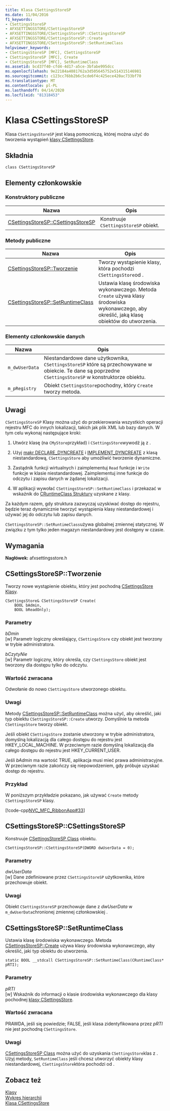 ```yaml
---
title: Klasa CSettingsStoreSP
ms.date: 11/04/2016
f1_keywords:
- CSettingsStoreSP
- AFXSETTINGSSTORE/CSettingsStoreSP
- AFXSETTINGSSTORE/CSettingsStoreSP::CSettingsStoreSP
- AFXSETTINGSSTORE/CSettingsStoreSP::Create
- AFXSETTINGSSTORE/CSettingsStoreSP::SetRuntimeClass
helpviewer_keywords:
- CSettingsStoreSP [MFC], CSettingsStoreSP
- CSettingsStoreSP [MFC], Create
- CSettingsStoreSP [MFC], SetRuntimeClass
ms.assetid: bcd37f40-cfd4-4d17-a5ce-3bfabe995dcc
ms.openlocfilehash: 9e22184a4081762a3d505645752e514315146981
ms.sourcegitcommit: c123cc76bb2b6c5cde6f4c425ece420ac733bf70
ms.translationtype: MT
ms.contentlocale: pl-PL
ms.lasthandoff: 04/14/2020
ms.locfileid: "81318453"
---
```

# <a name="csettingsstoresp-class"></a>Klasa CSettingsStoreSP

Klasa `CSettingsStoreSP` jest klasą pomocniczą, której można użyć do tworzenia wystąpień [klasy CSettingsStore](../../mfc/reference/csettingsstore-class.md).

## <a name="syntax"></a>Składnia

```
class CSettingsStoreSP
```

## <a name="members"></a>Elementy członkowskie

### <a name="public-constructors"></a>Konstruktory publiczne

|Nazwa|Opis|
|----------|-----------------|
|[CSettingsStoreSP::CSettingsStoreSP](#csettingsstoresp)|Konstruuje `CSettingsStoreSP` obiekt.|

### <a name="public-methods"></a>Metody publiczne

|Nazwa|Opis|
|----------|-----------------|
|[CSettingsStoreSP::Tworzenie](#create)|Tworzy wystąpienie klasy, która pochodzi `CSettingsStore`od .|
|[CSettingsStoreSP::SetRuntimeClass](#setruntimeclass)|Ustawia klasę środowiska wykonawczego. Metoda `Create` używa klasy środowiska wykonawczego, aby określić, jaką klasę obiektów do utworzenia.|

### <a name="data-members"></a>Elementy członkowskie danych

|Nazwa|Opis|
|----------|-----------------|
|`m_dwUserData`|Niestandardowe dane użytkownika, `CSettingsStoreSP` które są przechowywane w obiekcie. Te dane są poprzedne `CSettingsStoreSP` w konstruktorze obiektu.|
|`m_pRegistry`|Obiekt `CSettingsStore`pochodny, który `Create` tworzy metoda.|

## <a name="remarks"></a>Uwagi

`CSettingsStoreSP` Klasy można użyć do przekierowania wszystkich operacji rejestru MFC do innych lokalizacji, takich jak plik XML lub bazy danych. W tym celu wykonaj następujące kroki:

1. Utwórz klasę (na `CMyStore`przykład) i `CSettingsStore`wywodź ją z .

1. Użyj [makr DECLARE_DYNCREATE](run-time-object-model-services.md#declare_dyncreate) i [IMPLEMENT_DYNCREATE](run-time-object-model-services.md#implement_dyncreate) z klasą niestandardową, `CSettingsStore` aby umożliwić tworzenie dynamiczne.

1. Zastądnik funkcji wirtualnych i zaimplementuj `Read` funkcje i `Write` funkcje w klasie niestandardowej. Zaimplementuj inne funkcje do odczytu i zapisu danych w żądanej lokalizacji.

1. W aplikacji wywołać `CSettingsStoreSP::SetRuntimeClass` i przekazać w wskaźnik do [CRuntimeClass Struktury](../../mfc/reference/cruntimeclass-structure.md) uzyskane z klasy.

Za każdym razem, gdy struktura zazwyczaj uzyskiwać dostęp do rejestru, będzie teraz dynamicznie tworzyć wystąpienia klasy niestandardowej i używać jej do odczytu lub zapisu danych.

`CSettingsStoreSP::SetRuntimeClass`używa globalnej zmiennej statycznej. W związku z tym tylko jeden magazyn niestandardowy jest dostępny w czasie.

## <a name="requirements"></a>Wymagania

**Nagłówek:** afxsettingsstore.h

## <a name="csettingsstorespcreate"></a><a name="create"></a>CSettingsStoreSP::Tworzenie

Tworzy nowe wystąpienie obiektu, który jest pochodną [CSettingsStore Klasy](../../mfc/reference/csettingsstore-class.md).

```
CSettingsStore& CSettingsStoreSP Create(
    BOOL bAdmin,
    BOOL bReadOnly);
```

### <a name="parameters"></a>Parametry

*bDmin*<br/>
[w] Parametr logiczny określający, `CSettingsStore` czy obiekt jest tworzony w trybie administratora.

*bCzytyNie*<br/>
[w] Parametr logiczny, który określa, czy `CSettingsStore` obiekt jest tworzony dla dostępu tylko do odczytu.

### <a name="return-value"></a>Wartość zwracana

Odwołanie do nowo `CSettingsStore` utworzonego obiektu.

### <a name="remarks"></a>Uwagi

Metody [CSettingsStoreSP::SetRuntimeClass](#setruntimeclass) można użyć, aby określić, jaki typ obiektu `CSettingsStoreSP::Create` utworzy. Domyślnie ta metoda `CSettingsStore` tworzy obiekt.

Jeśli obiekt `CSettingsStore` zostanie utworzony w trybie administratora, domyślną lokalizacją dla całego dostępu do rejestru jest HKEY_LOCAL_MACHINE. W przeciwnym razie domyślną lokalizacją dla całego dostępu do rejestru jest HKEY_CURRENT_USER.

Jeśli *bAdmin* ma wartość TRUE, aplikacja musi mieć prawa administracyjne. W przeciwnym razie zakończy się niepowodzeniem, gdy próbuje uzyskać dostęp do rejestru.

### <a name="example"></a>Przykład

W poniższym przykładzie pokazano, jak używać `Create` metody `CSettingsStoreSP` klasy.

[!code-cpp[NVC_MFC_RibbonApp#33](../../mfc/reference/codesnippet/cpp/csettingsstoresp-class_1.cpp)]

## <a name="csettingsstorespcsettingsstoresp"></a><a name="csettingsstoresp"></a>CSettingsStoreSP::CSettingsStoreSP

Konstruuje [CSettingsStoreSP Class](../../mfc/reference/csettingsstoresp-class.md) obiektu.

```
CSettingsStoreSP::CSettingsStoreSP(DWORD dwUserData = 0);
```

### <a name="parameters"></a>Parametry

*dwUserData*<br/>
[w] Dane zdefiniowane przez `CSettingsStoreSP` użytkownika, które przechowuje obiekt.

### <a name="remarks"></a>Uwagi

Obiekt `CSettingsStoreSP` przechowuje dane z *dwUserData* w `m_dwUserData`chronionej zmiennej członkowskiej .

## <a name="csettingsstorespsetruntimeclass"></a><a name="setruntimeclass"></a>CSettingsStoreSP::SetRuntimeClass

Ustawia klasę środowiska wykonawczego. Metoda [CSettingsStoreSP::Create](#create) używa klasy środowiska wykonawczego, aby określić, jaki typ obiektu do utworzenia.

```
static BOOL __stdcall CSettingsStoreSP::SetRuntimeClass(CRuntimeClass* pRTI);
```

### <a name="parameters"></a>Parametry

*pRTI*<br/>
[w] Wskaźnik do informacji o klasie środowiska wykonawczego dla klasy pochodnej [klasy CSettingsStore](../../mfc/reference/csettingsstore-class.md).

### <a name="return-value"></a>Wartość zwracana

PRAWDA, jeśli się powiedzie; FALSE, jeśli klasa zidentyfikowana przez *pRTI* nie jest pochodną `CSettingsStore`.

### <a name="remarks"></a>Uwagi

[CSettingsStoreSP Class](../../mfc/reference/csettingsstoresp-class.md) można użyć do uzyskania `CSettingsStore`klas z . Użyj metody, `SetRuntimeClass` jeśli chcesz utworzyć obiekty klasy niestandardowej, `CSettingsStore`która pochodzi od .

## <a name="see-also"></a>Zobacz też

[Klasy](../../mfc/reference/mfc-classes.md)<br/>
[Wykres hierarchii](../../mfc/hierarchy-chart.md)<br/>
[Klasa CSettingsStore](../../mfc/reference/csettingsstore-class.md)
